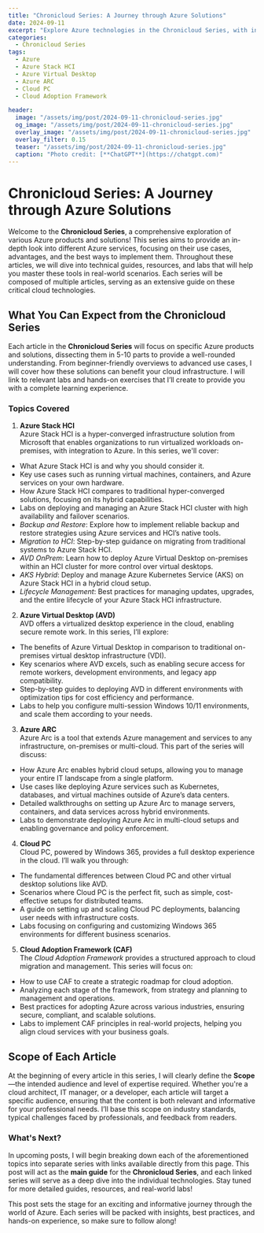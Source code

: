 ```yaml
---
title: "Chronicloud Series: A Journey through Azure Solutions"
date: 2024-09-11
excerpt: "Explore Azure technologies in the Chronicloud Series, with in-depth guides and hands-on labs."
categories:
  - Chronicloud Series
tags:
  - Azure
  - Azure Stack HCI
  - Azure Virtual Desktop
  - Azure ARC
  - Cloud PC
  - Cloud Adoption Framework

header:
  image: "/assets/img/post/2024-09-11-chronicloud-series.jpg"
  og_image: "/assets/img/post/2024-09-11-chronicloud-series.jpg"
  overlay_image: "/assets/img/post/2024-09-11-chronicloud-series.jpg"
  overlay_filter: 0.15  
  teaser: "/assets/img/post/2024-09-11-chronicloud-series.jpg"
  caption: "Photo credit: [**ChatGPT**](https://chatgpt.com)"
---
```


# Chronicloud Series: A Journey through Azure Solutions

Welcome to the **Chronicloud Series**, a comprehensive exploration of various Azure products and solutions! This series aims to provide an in-depth look into different Azure services, focusing on their use cases, advantages, and the best ways to implement them. Throughout these articles, we will dive into technical guides, resources, and labs that will help you master these tools in real-world scenarios. Each series will be composed of multiple articles, serving as an extensive guide on these critical cloud technologies.

## What You Can Expect from the Chronicloud Series

Each article in the **Chronicloud Series** will focus on specific Azure products and solutions, dissecting them in 5-10 parts to provide a well-rounded understanding. From beginner-friendly overviews to advanced use cases, I will cover how these solutions can benefit your cloud infrastructure. I will link to relevant labs and hands-on exercises that I’ll create to provide you with a complete learning experience.

### Topics Covered

1. **Azure Stack HCI**  
Azure Stack HCI is a hyper-converged infrastructure solution from Microsoft that enables organizations to run virtualized workloads on-premises, with integration to Azure. In this series, we'll cover:
- What Azure Stack HCI is and why you should consider it.
- Key use cases such as running virtual machines, containers, and Azure services on your own hardware.
- How Azure Stack HCI compares to traditional hyper-converged solutions, focusing on its hybrid capabilities.
- Labs on deploying and managing an Azure Stack HCI cluster with high availability and failover scenarios.
- *Backup and Restore*: Explore how to implement reliable backup and restore strategies using Azure services and HCI’s native tools.
- *Migration to HCI*: Step-by-step guidance on migrating from traditional systems to Azure Stack HCI.
- *AVD OnPrem*: Learn how to deploy Azure Virtual Desktop on-premises within an HCI cluster for more control over virtual desktops.
- *AKS Hybrid*: Deploy and manage Azure Kubernetes Service (AKS) on Azure Stack HCI in a hybrid cloud setup.
- *Lifecycle Management*: Best practices for managing updates, upgrades, and the entire lifecycle of your Azure Stack HCI infrastructure.
  
2. **Azure Virtual Desktop (AVD)**  
AVD offers a virtualized desktop experience in the cloud, enabling secure remote work. In this series, I’ll explore:
- The benefits of Azure Virtual Desktop in comparison to traditional on-premises virtual desktop infrastructure (VDI).
- Key scenarios where AVD excels, such as enabling secure access for remote workers, development environments, and legacy app compatibility.
- Step-by-step guides to deploying AVD in different environments with optimization tips for cost efficiency and performance.
- Labs to help you configure multi-session Windows 10/11 environments, and scale them according to your needs.

3. **Azure ARC**  
Azure Arc is a tool that extends Azure management and services to any infrastructure, on-premises or multi-cloud. This part of the series will discuss:
- How Azure Arc enables hybrid cloud setups, allowing you to manage your entire IT landscape from a single platform.
- Use cases like deploying Azure services such as Kubernetes, databases, and virtual machines outside of Azure’s data centers.
- Detailed walkthroughs on setting up Azure Arc to manage servers, containers, and data services across hybrid environments.
- Labs to demonstrate deploying Azure Arc in multi-cloud setups and enabling governance and policy enforcement.

4. **Cloud PC**  
Cloud PC, powered by Windows 365, provides a full desktop experience in the cloud. I’ll walk you through:
- The fundamental differences between Cloud PC and other virtual desktop solutions like AVD.
- Scenarios where Cloud PC is the perfect fit, such as simple, cost-effective setups for distributed teams.
- A guide on setting up and scaling Cloud PC deployments, balancing user needs with infrastructure costs.
- Labs focusing on configuring and customizing Windows 365 environments for different business scenarios.

5. **Cloud Adoption Framework (CAF)**  
The *Cloud Adoption Framework* provides a structured approach to cloud migration and management. This series will focus on:
- How to use CAF to create a strategic roadmap for cloud adoption.
- Analyzing each stage of the framework, from strategy and planning to management and operations.
- Best practices for adopting Azure across various industries, ensuring secure, compliant, and scalable solutions.
- Labs to implement CAF principles in real-world projects, helping you align cloud services with your business goals.

## Scope of Each Article

At the beginning of every article in this series, I will clearly define the **Scope**—the intended audience and level of expertise required. Whether you're a cloud architect, IT manager, or a developer, each article will target a specific audience, ensuring that the content is both relevant and informative for your professional needs. I’ll base this scope on industry standards, typical challenges faced by professionals, and feedback from readers.

### What's Next?

In upcoming posts, I will begin breaking down each of the aforementioned topics into separate series with links available directly from this page. This post will act as the **main guide** for the **Chronicloud Series**, and each linked series will serve as a deep dive into the individual technologies. Stay tuned for more detailed guides, resources, and real-world labs!

This post sets the stage for an exciting and informative journey through the world of Azure. Each series will be packed with insights, best practices, and hands-on experience, so make sure to follow along!